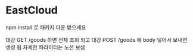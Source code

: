 # EastCloud
 
npm install 로 패키지 다운 받으세요

대강 GET /goods 하면 전체 조회 되고
대강 POST /goods 에 body 넣어서 보내면 생성 됨
자세한 파라미터는 노션 보셈
